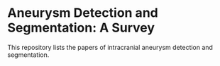 # Aneurysm Detection and Segmentation: A Survey
This repository lists the papers of intracranial aneurysm detection and segmentation.
